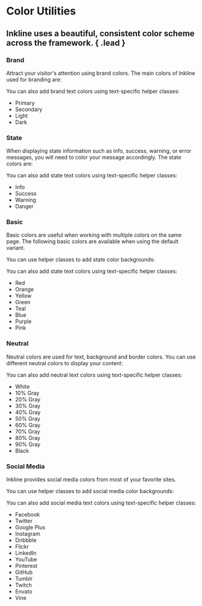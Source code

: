 # Color Utilities
## Inkline uses a beautiful, consistent color scheme across the framework. { .lead }

### Brand
Attract your visitor's attention using brand colors. The main colors of Inkline used for branding are:

<i-code-preview title="Brand Color Background" link="https://github.com/inkline/inkline/blob/master/src/css/config/_colors.scss" class="_padding-bottom-0">

<i-row>
    <i-column xs="12" sm="6" md="3">
        <color-box type="primary" title="Primary" description="#178bb2"></color-box>
    </i-column>
    <i-column xs="12" sm="6" md="3">
        <color-box type="secondary" title="Secondary" description="#5d65b9"></color-box>
    </i-column>
    <i-column xs="12" sm="6" md="3">
        <color-box type="light" title="Light" description="#e9ecef"></color-box>
    </i-column>
    <i-column xs="12" sm="6" md="3">
        <color-box type="dark" title="Dark" description="#212529"></color-box>
    </i-column>
</i-row>

<template slot="html">

~~~html
<div class="_background-primary"></div>
<div class="_background-secondary"></div>
<div class="_background-light"></div>
<div class="_background-dark"></div>
~~~

</template>
</i-code-preview>

You can also add brand text colors using text-specific helper classes:

<i-code-preview title="Brand Color Text" link="https://github.com/inkline/inkline/blob/master/src/css/config/_colors.scss" class="_padding-bottom-0">

<ul class="-inline">
    <li class="_text-primary">Primary</li>
    <li class="_text-secondary">Secondary</li>
    <li class="_text-light">Light</li>
    <li class="_text-dark">Dark</li>
</ul>

<template slot="html">

~~~html
<p class="_text-primary"></p>
<p class="_text-secondary"></p>
<p class="_text-light"></p>
<p class="_text-dark"></p>
~~~

</template>
</i-code-preview>

### State
When displaying state information such as info, success, warning, or error messages, you will need to color your message accordingly. The state colors are:

<i-code-preview title="State Color Background" link="https://github.com/inkline/inkline/blob/master/src/css/config/_colors.scss" class="_padding-bottom-0">

<i-row>
    <i-column xs="12" sm="6" md="3">
        <color-box type="info" title="Info" description="#62bec1"></color-box>
    </i-column>
    <i-column xs="12" sm="6" md="3">
        <color-box type="success" title="Success" description="#5fb072"></color-box>
    </i-column>
    <i-column xs="12" sm="6" md="3">
        <color-box type="warning" title="Warning" description="#f1ac53"></color-box>
    </i-column>
    <i-column xs="12" sm="6" md="3">
        <color-box type="danger" title="Danger" description="#f25f5c"></color-box>
    </i-column>
</i-row>

<template slot="html">

~~~html
<div class="_background-info"></div>
<div class="_background-success"></div>
<div class="_background-warning"></div>
<div class="_background-danger"></div>
~~~

</template>
</i-code-preview>

You can also add state text colors using text-specific helper classes:

<i-code-preview title="State Color Text" link="https://github.com/inkline/inkline/blob/master/src/css/config/_colors.scss" class="_padding-bottom-0">

<ul class="-inline">
    <li class="_text-info">Info</li>
    <li class="_text-success">Success</li>
    <li class="_text-warning">Warning</li>
    <li class="_text-danger">Danger</li>
</ul>

<template slot="html">

~~~html
<p class="_text-info"></p>
<p class="_text-success"></p>
<p class="_text-warning"></p>
<p class="_text-danger"></p>
~~~

</template>
</i-code-preview>

### Basic
Basic colors are useful when working with multiple colors on the same page. The following basic colors are 
available when using the default variant.

You can use helper classes to add state color backgrounds:

<i-code-preview title="Basic Color Background" link="https://github.com/inkline/inkline/blob/master/src/css/config/_colors.scss" class="_padding-bottom-0">

<i-row>
    <i-column xs="12" sm="6" md="3">
        <color-box type="red" title="Red" description="#f25f5c"></color-box>
    </i-column>
    <i-column xs="12" sm="6" md="3">
        <color-box type="orange" title="Orange" description="#f1ac53"></color-box>
    </i-column>
    <i-column xs="12" sm="6" md="3">
        <color-box type="yellow" title="Yellow" description="#ffe066"></color-box>
    </i-column>
    <i-column xs="12" sm="6" md="3">
        <color-box type="green" title="Green" description="#5fb072"></color-box>
    </i-column>
    <i-column xs="12" sm="6" md="3">
        <color-box type="teal" title="Teal" description="#62bec1"></color-box>
    </i-column>
    <i-column xs="12" sm="6" md="3">
        <color-box type="blue" title="Blue" description="#178bb2"></color-box>
    </i-column>
    <i-column xs="12" sm="6" md="3">
        <color-box type="purple" title="Purple" description="#5d65b9"></color-box>
    </i-column>
    <i-column xs="12" sm="6" md="3">
        <color-box type="pink" title="Pink" description="#ff6f80"></color-box>
    </i-column>
</i-row>

<template slot="html">

~~~html
<div class="_background-red"></div>
<div class="_background-orange"></div>
<div class="_background-yellow"></div>
<div class="_background-green"></div>
<div class="_background-teal"></div>
<div class="_background-blue"></div>
<div class="_background-purple"></div>
<div class="_background-pink"></div>
~~~

</template>
</i-code-preview>

You can also add state text colors using text-specific helper classes:

<i-code-preview title="Basic Color Text" link="https://github.com/inkline/inkline/blob/master/src/css/config/_colors.scss" class="_padding-bottom-0">

<ul class="-inline">
    <li class="_text-red">Red</li>
    <li class="_text-orange">Orange</li>
    <li class="_text-yellow">Yellow</li>
    <li class="_text-green">Green</li>
    <li class="_text-teal">Teal</li>
    <li class="_text-blue">Blue</li>
    <li class="_text-purple">Purple</li>
    <li class="_text-pink">Pink</li>
</ul>

<template slot="html">

~~~html
<p class="_text-red"></p>
<p class="_text-orange"></p>
<p class="_text-yellow"></p>
<p class="_text-green"></p>
<p class="_text-teal"></p>
<p class="_text-blue"></p>
<p class="_text-purple"></p>
<p class="_text-pink"></p>
~~~

</template>
</i-code-preview>


### Neutral
Neutral colors are used for text, background and border colors. You can use different neutral colors to display your content:

<i-code-preview title="Neutral Color Background" link="https://github.com/inkline/inkline/blob/master/src/css/config/_colors.scss" class="_padding-bottom-0">

<i-row>
    <i-column xs="12" sm="6" md="3">
        <color-box type="white" title="White" description="#ffffff"></color-box>
    </i-column>
    <i-column xs="12" sm="6" md="3">
        <color-box type="gray-10" title="10% Gray" description="#f8f9fa"></color-box>
    </i-column>
    <i-column xs="12" sm="6" md="3">
        <color-box type="gray-20" title="20% Gray" description="#e9ecef"></color-box>
    </i-column>
    <i-column xs="12" sm="6" md="3">
        <color-box type="gray-30" title="30% Gray" description="#dee2e6"></color-box>
    </i-column>
    <i-column xs="12" sm="6" md="3">
        <color-box type="gray-40" title="40% Gray" description="#ced4da"></color-box>
    </i-column>
    <i-column xs="12" sm="6" md="3">
        <color-box type="gray-50" title="50% Gray" description="#adb5bd"></color-box>
    </i-column>
    <i-column xs="12" sm="6" md="3">
        <color-box type="gray-60" title="60% Gray" description="#868e96"></color-box>
    </i-column>
    <i-column xs="12" sm="6" md="3">
        <color-box type="gray-70" title="70% Gray" description="#495057"></color-box>
    </i-column>
    <i-column xs="12" sm="6" md="3">
        <color-box type="gray-80" title="80% Gray" description="#343a40"></color-box>
    </i-column>
    <i-column xs="12" sm="6" md="3">
        <color-box type="gray-90" title="90% Gray" description="#212529"></color-box>
    </i-column>
    <i-column xs="12" sm="6" md="3">
        <color-box type="black" title="Black" description="#000000"></color-box>
    </i-column>
    <i-column xs="12" sm="6" md="3">
        <color-box class="_text-gray-80" type="transparent" title="Transparent" description="transparent"></color-box>
    </i-column>
</i-row>

<template slot="html">

~~~html
<div class="_background-white"></div>
<div class="_background-gray-10"></div>
<div class="_background-gray-20"></div>
<div class="_background-gray-30"></div>
<div class="_background-gray-40"></div>
<div class="_background-gray-50"></div>
<div class="_background-gray-60"></div>
<div class="_background-gray-70"></div>
<div class="_background-gray-80"></div>
<div class="_background-gray-90"></div>
<div class="_background-black"></div>
<div class="_background-transparent"></div>
~~~

</template>
</i-code-preview>

You can also add neutral text colors using text-specific helper classes:

<i-code-preview title="Neutral Color Text" link="https://github.com/inkline/inkline/blob/master/src/css/helpers" class="_padding-bottom-0">

<ul class="-inline">
    <li class="_text-white _background-black">White</li>
    <li class="_text-gray-10">10% Gray</li>
    <li class="_text-gray-20">20% Gray</li>
    <li class="_text-gray-30">30% Gray</li>
    <li class="_text-gray-40">40% Gray</li>
    <li class="_text-gray-50">50% Gray</li>
    <li class="_text-gray-60">60% Gray</li>
    <li class="_text-gray-70">70% Gray</li>
    <li class="_text-gray-80">80% Gray</li>
    <li class="_text-gray-90">90% Gray</li>
    <li class="_text-black">Black</li>
</ul>

<template slot="html">

~~~html
<p class="_text-white"></p>
<p class="_text-gray-10"></p>
<p class="_text-gray-20"></p>
<p class="_text-gray-30"></p>
<p class="_text-gray-40"></p>
<p class="_text-gray-50"></p>
<p class="_text-gray-60"></p>
<p class="_text-gray-70"></p>
<p class="_text-gray-80"></p>
<p class="_text-gray-90"></p>
<p class="_text-black"></p>
~~~

</template>
</i-code-preview>

### Social Media
Inkline provides social media colors from most of your favorite sites.

You can use helper classes to add social media color backgrounds:

<i-code-preview title="Social Media Color Background" link="https://github.com/inkline/inkline/blob/master/src/css/helpers" class="_padding-bottom-0">

<i-row>
    <i-column xs="12" sm="6" md="3">
        <color-box type="facebook" title="Facebook" description="#3b5998"></color-box>
    </i-column>
    <i-column xs="12" sm="6" md="3">
        <color-box type="twitter" title="Twitter" description="#1da1f2"></color-box>
    </i-column>
    <i-column xs="12" sm="6" md="3">
        <color-box type="google" title="Google" description="#dd4b39"></color-box>
    </i-column>
    <i-column xs="12" sm="6" md="3">
        <color-box type="instagram" title="Instagram" description="#fd1d1d"></color-box>
    </i-column>
    <i-column xs="12" sm="6" md="3">
        <color-box type="dribbble" title="Dribbble" description="#ea4c89"></color-box>
    </i-column>
    <i-column xs="12" sm="6" md="3">
        <color-box type="behance" title="Behance" description="#1769ff"></color-box>
    </i-column>
    <i-column xs="12" sm="6" md="3">
        <color-box type="flickr" title="Flickr" description="#ff0084"></color-box>
    </i-column>
    <i-column xs="12" sm="6" md="3">
        <color-box type="linkedin" title="LinkedIn" description="#0077b5"></color-box>
    </i-column>
    <i-column xs="12" sm="6" md="3">
        <color-box type="youtube" title="YouTube" description="#b31217"></color-box>
    </i-column>
    <i-column xs="12" sm="6" md="3">
        <color-box type="pinterest" title="Pinterest" description="#bd081c"></color-box>
    </i-column>
    <i-column xs="12" sm="6" md="3">
        <color-box type="github" title="Github" description="#333333"></color-box>
    </i-column>
    <i-column xs="12" sm="6" md="3">
        <color-box type="tumblr" title="Tumblr" description="#35465c"></color-box>
    </i-column>
    <i-column xs="12" sm="6" md="3">
        <color-box type="twitch" title="Twitch" description="#6441a5"></color-box>
    </i-column>
    <i-column xs="12" sm="6" md="3">
        <color-box type="envato" title="Envato" description="#82b541"></color-box>
    </i-column>
    <i-column xs="12" sm="6" md="3">
        <color-box type="vine" title="Vine" description="#00bf8f"></color-box>
    </i-column>
</i-row>

<template slot="html">

~~~html
<div class="_background-facebook"></div>
<div class="_background-twitter"></div>
<div class="_background-google-plus"></div>
<div class="_background-instagram"></div>
<div class="_background-dribbble"></div>
<div class="_background-flickr"></div>
<div class="_background-linkedin"></div>
<div class="_background-youtube"></div>
<div class="_background-pinterest"></div>
<div class="_background-github"></div>
<div class="_background-tumblr"></div>
<div class="_background-twitch"></div>
<div class="_background-envato"></div>
<div class="_background-vine"></div>
~~~

</template>
</i-code-preview>

You can also add social media text colors using text-specific helper classes:

<i-code-preview title="Social Media Color Text" link="https://github.com/inkline/inkline/blob/master/src/css/helpers" class="_padding-bottom-0">

<ul class="-inline">
    <li class="_text-facebook">Facebook</li>
    <li class="_text-twitter">Twitter</li>
    <li class="_text-google-plus">Google Plus</li>
    <li class="_text-instagram">Instagram</li>
    <li class="_text-dribbble">Dribbble</li>
    <li class="_text-flickr">Flickr</li>
    <li class="_text-linkedin">LinkedIn</li>
    <li class="_text-youtube">YouTube</li>
    <li class="_text-pinterest">Pinterest</li>
    <li class="_text-github">GitHub</li>
    <li class="_text-tumblr">Tumblr</li>
    <li class="_text-twitch">Twitch</li>
    <li class="_text-envato">Envato</li>
    <li class="_text-vine">Vine</li>
</ul>

<template slot="html">

~~~html
<p class="_text-facebook"></p>
<p class="_text-twitter"></p>
<p class="_text-google-plus"></p>
<p class="_text-instagram"></p>
<p class="_text-dribbble"></p>
<p class="_text-flickr"></p>
<p class="_text-linkedin"></p>
<p class="_text-youtube"></p>
<p class="_text-pinterest"></p>
<p class="_text-github"></p>
<p class="_text-tumblr"></p>
<p class="_text-twitch"></p>
<p class="_text-envato"></p>
<p class="_text-vine"></p>
~~~

</template>
</i-code-preview>

